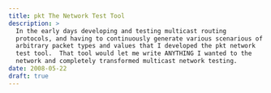 ```yaml
---
title: pkt The Network Test Tool
description: >
  In the early days developing and testing multicast routing
  protocols, and having to continuously generate various scenarious of
  arbitrary packet types and values that I developed the pkt network
  test tool.  That tool would let me write ANYTHING I wanted to the
  network and completely transformed multicast network testing. 
date: 2008-05-22
draft: true
---
```

